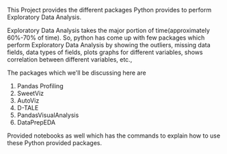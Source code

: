This Project provides the different packages Python provides to perform Exploratory Data Analysis.

Exploratory Data Analysis takes the major portion of time(approximately 60%-70% of time). So, python has come up with few packages which perform Exploratory Data Analysis
by showing the outliers, missing data fields, data types of fields, plots graphs for different variables, shows correlation between different variables, etc.,

The packages which we'll be discussing here are 
  1. Pandas Profiling
  2. SweetViz
  3. AutoViz
  4. D-TALE
  5. PandasVisualAnalysis
  6. DataPrepEDA
 
 
 Provided notebooks as well which has the commands to explain how to use these Python provided packages.
